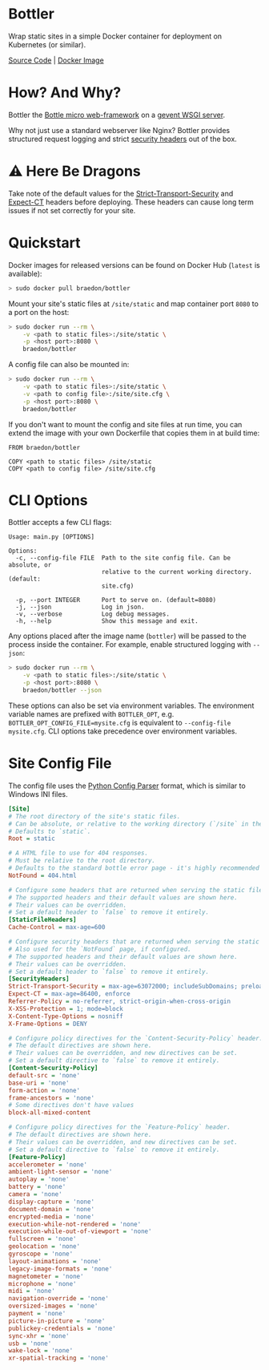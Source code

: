 Bottler
====
Wrap static sites in a simple Docker container for deployment on Kubernetes (or similar).

[Source Code](https://github.com/braedon/bottler) | [Docker Image](https://hub.docker.com/r/braedon/bottler)

# How? And Why?

Bottler the [Bottle micro web-framework](https://bottlepy.org/) on a [gevent WSGI server](https://www.gevent.org/).

Why not just use a standard webserver like Nginx? Bottler provides structured request logging and strict [security headers](https://securityheaders.com/) out of the box.

# :warning: Here Be Dragons

Take note of the default values for the [Strict-Transport-Security](https://developer.mozilla.org/en-US/docs/Web/HTTP/Headers/Strict-Transport-Security) and [Expect-CT](https://developer.mozilla.org/en-US/docs/Web/HTTP/Headers/Expect-CT) headers before deploying. These headers can cause long term issues if not set correctly for your site.

# Quickstart

Docker images for released versions can be found on Docker Hub (`latest` is available):
```bash
> sudo docker pull braedon/bottler
```

Mount your site's static files at `/site/static` and map container port `8080` to a port on the host:
```bash
> sudo docker run --rm \
    -v <path to static files>:/site/static \
    -p <host port>:8080 \
    braedon/bottler
```

A config file can also be mounted in:
```bash
> sudo docker run --rm \
    -v <path to static files>:/site/static \
    -v <path to config file>:/site/site.cfg \
    -p <host port>:8080 \
    braedon/bottler
```

If you don't want to mount the config and site files at run time, you can extend the image with your own Dockerfile that copies them in at build time:
```docker
FROM braedon/bottler

COPY <path to static files> /site/static
COPY <path to config file> /site/site.cfg
```

# CLI Options

Bottler accepts a few CLI flags:
```
Usage: main.py [OPTIONS]

Options:
  -c, --config-file FILE  Path to the site config file. Can be absolute, or
                          relative to the current working directory. (default:
                          site.cfg)

  -p, --port INTEGER      Port to serve on. (default=8080)
  -j, --json              Log in json.
  -v, --verbose           Log debug messages.
  -h, --help              Show this message and exit.
```

Any options placed after the image name (`bottler`) will be passed to the process inside the container. For example, enable structured logging with `--json`:
```bash
> sudo docker run --rm \
    -v <path to static files>:/site/static \
    -p <host port>:8080 \
    braedon/bottler --json
```

These options can also be set via environment variables. The environment variable names are prefixed with `BOTTLER_OPT`, e.g. `BOTTLER_OPT_CONFIG_FILE=mysite.cfg` is equivalent to `--config-file mysite.cfg`. CLI options take precedence over environment variables.

# Site Config File

The config file uses the [Python Config Parser](https://docs.python.org/3/library/configparser.html) format, which is similar to Windows INI files.

```ini
[Site]
# The root directory of the site's static files.
# Can be absolute, or relative to the working directory (`/site` in the docker image).
# Defaults to `static`.
Root = static

# A HTML file to use for 404 responses.
# Must be relative to the root directory.
# Defaults to the standard bottle error page - it's highly recommended you override it.
NotFound = 404.html

# Configure some headers that are returned when serving the static files.
# The supported headers and their default values are shown here.
# Their values can be overridden.
# Set a default header to `false` to remove it entirely.
[StaticFileHeaders]
Cache-Control = max-age=600

# Configure security headers that are returned when serving the static files.
# Also used for the `NotFound` page, if configured.
# The supported headers and their default values are shown here.
# Their values can be overridden.
# Set a default header to `false` to remove it entirely.
[SecurityHeaders]
Strict-Transport-Security = max-age=63072000; includeSubDomains; preload
Expect-CT = max-age=86400, enforce
Referrer-Policy = no-referrer, strict-origin-when-cross-origin
X-XSS-Protection = 1; mode=block
X-Content-Type-Options = nosniff
X-Frame-Options = DENY

# Configure policy directives for the `Content-Security-Policy` header.
# The default directives are shown here.
# Their values can be overridden, and new directives can be set.
# Set a default directive to `false` to remove it entirely.
[Content-Security-Policy]
default-src = 'none'
base-uri = 'none'
form-action = 'none'
frame-ancestors = 'none'
# Some directives don't have values
block-all-mixed-content

# Configure policy directives for the `Feature-Policy` header.
# The default directives are shown here.
# Their values can be overridden, and new directives can be set.
# Set a default directive to `false` to remove it entirely.
[Feature-Policy]
accelerometer = 'none'
ambient-light-sensor = 'none'
autoplay = 'none'
battery = 'none'
camera = 'none'
display-capture = 'none'
document-domain = 'none'
encrypted-media = 'none'
execution-while-not-rendered = 'none'
execution-while-out-of-viewport = 'none'
fullscreen = 'none'
geolocation = 'none'
gyroscope = 'none'
layout-animations = 'none'
legacy-image-formats = 'none'
magnetometer = 'none'
microphone = 'none'
midi = 'none'
navigation-override = 'none'
oversized-images = 'none'
payment = 'none'
picture-in-picture = 'none'
publickey-credentials = 'none'
sync-xhr = 'none'
usb = 'none'
wake-lock = 'none'
xr-spatial-tracking = 'none'
```
